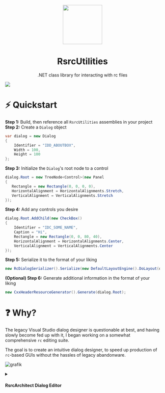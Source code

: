 <p align="center">
  <img width="128" align="center" src="https://user-images.githubusercontent.com/48759429/219858139-55582cd0-d03b-485b-959a-ba49db4a6498.png">
</p>

<h1 align="center">
  RsrcUtilities
</h1>
<p align="center">
  .NET class library for interacting with rc files
</p>

<img align="center" src="https://user-images.githubusercontent.com/48759429/222482582-2b253888-d5dd-45b2-a9af-2103aacc3dbb.png">

# :zap: Quickstart 
 **Step 1:** Build, then reference all `RsrcUtilities` assemblies in your project<br/>
 **Step 2:** Create a `Dialog` object
```cs
var dialog = new Dialog
{
    Identifier = "IDD_ABOUTBOX",
    Width = 100,
    Height = 100
};
```
 **Step 3:** Initialize the `Dialog`'s root node to a control
 ```cs
dialog.Root = new TreeNode<Control>(new Panel
{
    Rectangle = new Rectangle(0, 0, 0, 0),
    HorizontalAlignment = HorizontalAlignments.Stretch,
    VerticalAlignment = VerticalAlignments.Stretch
});
```
**Step 4:** Add any controls you desire
```cs
dialog.Root.AddChild(new CheckBox()
{
    Identifier = "IDC_SOME_NAME",
    Caption = "Hi",
    Rectangle = new Rectangle(0, 0, 80, 40),
    HorizontalAlignment = HorizontalAlignments.Center,
    VerticalAlignment = VerticalAlignments.Center
});
```
**Step 5:** Serialize it to the format of your liking
```cs
new RcDialogSerializer().Serialize(new DefaultLayoutEngine().DoLayout(dialog), dialog);
```

**(Optional) Step 6:** Generate additional information in the format of your liking
```cs
new CxxHeaderResourceGenerator().Generate(dialog.Root);
```

# :question: Why?

The legacy Visual Studio dialog designer is questionable at best, and having slowly become fed up with it, I began working on a somewhat comprehensive `rc` editing suite. 

The goal is to create an intuitive dialog designer, to speed up production of `rc`-based GUIs without the hassles of legacy abandonware.

![grafik](https://user-images.githubusercontent.com/48759429/221355392-01f1b5d0-7754-44e1-b187-a919c54c5ed7.png)

<details>
<summary><h4>RsrcArchitect Dialog Editor</h4></summary>
<p align="center">
  <img width="128" align="center" src="https://user-images.githubusercontent.com/48759429/221374035-7500c631-3984-433e-9200-145391f4cbbe.svg">
</p>
<h1 align="center">
  RsrcArchitect
</h1>
<p align="center">
  .NET dialog designer accompanying RsrcUtilities
  <br>
  Design dialogs with an interactive, simple experience 
</p>
<p align="center">
    <img src="https://img.shields.io/badge/Requires-RsrcUtilities-gray?style=for-the-badge"/>
</p>
</details>
